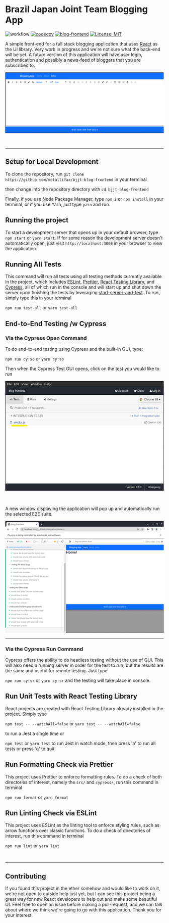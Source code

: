 
# Brazil Japan Joint Team Blogging App
![workflow](https://github.com/Metallifax/bjjt-blog-frontend/actions/workflows/build_test_react.yml/badge.svg) [![codecov](https://codecov.io/gh/Metallifax/bjjt-blog-frontend/branch/master/graph/badge.svg?token=CL2Y0TODNS)](https://codecov.io/gh/Metallifax/bjjt-blog-frontend) [![blog-frontend](https://img.shields.io/endpoint?url=https://dashboard.cypress.io/badge/simple/wf54vp/master&style=flat&logo=cypress)](https://dashboard.cypress.io/projects/wf54vp/runs) [![License: MIT](https://img.shields.io/badge/License-MIT-yellow.svg)](https://opensource.org/licenses/MIT)

A simple front-end for a full stack blogging application that uses [React](https://reactjs.org/) as the 
UI library. Very work in progress and we're not sure what the back-end will be yet. A future version 
of this application will have user login, authentication and possibly a news-feed of bloggers that you are 
subscribed to.

![very early screen shot of the application](screens/github-screen.png)

<br>

---

## Setup for Local Development

To clone the repository, run `git clone https://github.com/metallifax/bjjt-blog-frontend` in your
terminal

then change into the repository directory with `cd bjjt-blog-frontend`

Finally, if you use Node Package Manager, type `npm i` or `npm install` in your terminal, 
or if you use Yarn, just type `yarn` and run.

## Running the project

To start a development server that opens up in your default browser, type `npm start` or `yarn start`. 
If for some reason the development server doesn't automatically open, just visit `http://localhost:3000` 
in your browser to view the application.

## Running All Tests

This command will run all tests using all testing methods currently available in the project, 
which includes [ESLint](https://eslint.org/), [Prettier](https://prettier.io/), 
[React Testing Library](https://testing-library.com/docs/react-testing-library/intro/), 
and [Cypress](https://www.cypress.io/), all of which run in the console and will start up and shut down 
the server upon finishing the tests by leveraging 
[start-server-and-test](https://github.com/bahmutov/start-server-and-test). To run, simply type this in 
your terminal 

`npm run test-all` or `yarn test-all`

## End-to-End Testing /w Cypress

### Via the Cypress Open Command

To do end-to-end testing using Cypress and the built-in GUI, type:

`npm run cy:so` or `yarn cy:so`

Then when the Cypress Test GUI opens, click on the test you would like to run

![Cypress example](screens/cypress-test-example.png)

<br>

A new window displaying the application will pop up and automatically run the selected E2E suite.

![Running the Cypress test](screens/cypress-run-test-example.png)

---

### Via the Cypress Run Command

Cypress offers the ability to do headless testing without the use of GUI. 
This will also need a running server in order for the test to run, but the results 
are the same and useful for remote testing. Just type 

`npm run cy:sr` or `yarn cy:sr` and the testing will take place in console.

## Run Unit Tests with React Testing Library

React projects are created with React Testing Library already installed in the project. Simply type

`npm test -- --watchAll=false` or `yarn test -- --watchAll=false` 

to run a Jest a single time or

`npm test` or `yarn test` to run Jest in watch mode, then press 'a' to run all tests or press 'q' to
quit.

## Run Formatting Check via Prettier

This project uses Prettier to enforce formatting rules. To do a check of both directories of interest, 
namely the `src/` and `cypress/`, run this command in terminal

`npm run format` or `yarn format`

## Run Linting Check via ESLint

This project uses ESLint as the linting tool to enforce styling rules, such as arrow functions over classic 
functions. To do a check of directories of interest, run this command in terminal

`npm run lint` or `yarn lint`

<br>

---

## Contributing

If you found this project in the ether somehow and would like to work on it, we're not open to outside help just yet, 
but I can see this project being a great way for new React developers to help out and make some beautiful UI. 
Feel free to open an issue before making a pull-request, and we can talk about where we think we're going to go with 
this application. Thank you for your interest.

<br>
